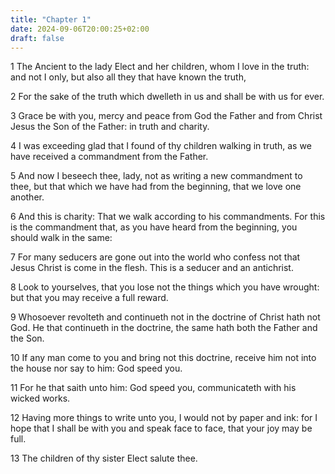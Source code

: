 ```yaml
---
title: "Chapter 1"
date: 2024-09-06T20:00:25+02:00
draft: false
---
```



1 The Ancient to the lady Elect and her children, whom I love in the truth: and not I only, but also all they that have known the truth,

2 For the sake of the truth which dwelleth in us and shall be with us for ever.

3 Grace be with you, mercy and peace from God the Father and from Christ Jesus the Son of the Father: in truth and charity.

4 I was exceeding glad that I found of thy children walking in truth, as we have received a commandment from the Father.

5 And now I beseech thee, lady, not as writing a new commandment to thee, but that which we have had from the beginning, that we love one another.

6 And this is charity: That we walk according to his commandments. For this is the commandment that, as you have heard from the beginning, you should walk in the same:

7 For many seducers are gone out into the world who confess not that Jesus Christ is come in the flesh. This is a seducer and an antichrist.

8 Look to yourselves, that you lose not the things which you have wrought: but that you may receive a full reward.

9 Whosoever revolteth and continueth not in the doctrine of Christ hath not God. He that continueth in the doctrine, the same hath both the Father and the Son.

10 If any man come to you and bring not this doctrine, receive him not into the house nor say to him: God speed you.

11 For he that saith unto him: God speed you, communicateth with his wicked works.

12 Having more things to write unto you, I would not by paper and ink: for I hope that I shall be with you and speak face to face, that your joy may be full.

13 The children of thy sister Elect salute thee.

